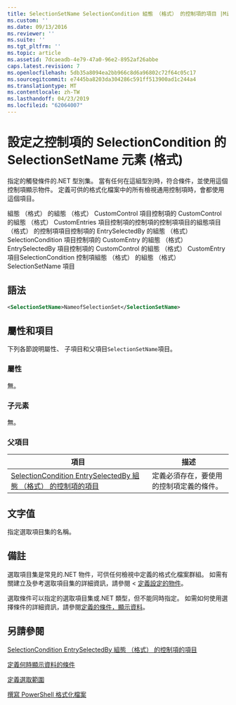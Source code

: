 ```yaml
---
title: SelectionSetName SelectionCondition 組態 （格式） 的控制項的項目 |Microsoft Docs
ms.custom: ''
ms.date: 09/13/2016
ms.reviewer: ''
ms.suite: ''
ms.tgt_pltfrm: ''
ms.topic: article
ms.assetid: 7dcaeadb-4e79-47a0-96e2-8952af26abbe
caps.latest.revision: 7
ms.openlocfilehash: 5db35a8094ea2bb966c8d6a96802c72f64c05c17
ms.sourcegitcommit: e7445ba8203da304286c591ff513900ad1c244a4
ms.translationtype: MT
ms.contentlocale: zh-TW
ms.lasthandoff: 04/23/2019
ms.locfileid: "62064007"
---
```

# <a name="selectionsetname-element-for-selectioncondition-for-controls-for-configuration-format"></a>設定之控制項的 SelectionCondition 的 SelectionSetName 元素 (格式)

指定的觸發條件的.NET 型別集。 當有任何在這組型別時，符合條件，並使用這個控制項顯示物件。 定義可供的格式化檔案中的所有檢視通用控制項時，會都使用這個項目。

組態 （格式） 的組態 （格式） CustomControl 項目控制項的 CustomControl 的組態 （格式） CustomEntries 項目控制項的控制項的控制項項目的組態項目 （格式） 的控制項項目控制項的 EntrySelectedBy 的組態 （格式） SelectionCondition 項目控制項的 CustomEntry 的組態 （格式） EntrySelectedBy 項目控制項的 CustomControl 的組態 （格式） CustomEntry 項目SelectionCondition 控制項組態 （格式） 的組態 （格式） SelectionSetName 項目

## <a name="syntax"></a>語法

```xml
<SelectionSetName>NameofSelectionSet</SelectionSetName>
```

## <a name="attributes-and-elements"></a>屬性和項目

下列各節說明屬性、 子項目和父項目`SelectionSetName`項目。

### <a name="attributes"></a>屬性

無。

### <a name="child-elements"></a>子元素

無。

### <a name="parent-elements"></a>父項目

|項目|描述|
|-------------|-----------------|
|[SelectionCondition EntrySelectedBy 組態 （格式） 的控制項的項目](./selectioncondition-element-for-entryselectedby-for-controls-for-configuration-format.md)|定義必須存在，要使用的控制項定義的條件。|

## <a name="text-value"></a>文字值

指定選取項目集的名稱。

## <a name="remarks"></a>備註

選取項目集是常見的.NET 物件，可供任何檢視中定義的格式化檔案群組。 如需有關建立及參考選取項目集的詳細資訊，請參閱 <<c0> [ 定義設定的物件](./defining-selection-sets.md)。

選取條件可以指定的選取項目集或.NET 類型，但不能同時指定。 如需如何使用選擇條件的詳細資訊，請參閱[定義的條件，顯示資料](./defining-conditions-for-displaying-data.md)。

## <a name="see-also"></a>另請參閱

[SelectionCondition EntrySelectedBy 組態 （格式） 的控制項的項目](./selectioncondition-element-for-entryselectedby-for-controls-for-configuration-format.md)

[定義何時顯示資料的條件](./defining-conditions-for-displaying-data.md)

[定義選取範圍](./defining-selection-sets.md)

[撰寫 PowerShell 格式化檔案](./writing-a-powershell-formatting-file.md)

